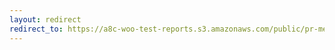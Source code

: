 ```yaml
---
layout: redirect
redirect_to: https://a8c-woo-test-reports.s3.amazonaws.com/public/pr-merge/41344/api/index.html
---
```

